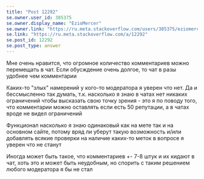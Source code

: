 ```yaml
---
title: "Post 12292"
se.owner.user_id: 385375
se.owner.display_name: "EzioMercer"
se.owner.link: "https://ru.meta.stackoverflow.com/users/385375/eziomercer"
se.link: "https://ru.meta.stackoverflow.com/a/12292"
se.post_id: 12292
se.post_type: answer
---
```

<p>Мне очень нравится, что огромное количество комментариев можно перемещать в чат. Если обусждение очень долгое, то чат в разы удобнее чем комментарии</p>
<p>Каких-то &quot;злых&quot; намерений у кого-то модератора я уверен что нет. Да и бессмысленно так думать, т.к. насколько я знаю в чатах нет никаких ограничений чтобы высказать свою точку зрения - это я по поводу того, что комментарии можно оставлять если есть 50 репутации, а в чатах вроде не видел ограничений</p>
<p>Функционал насколько я знаю одинаковый как на мете так и на основном сайте, потому вряд ли уберут такую возможность и/или добавлять всякие проверки на наличие каких-то меток в вопросе я уверен что не станут</p>
<p>Иногда может быть такое, что комментариев +- 7-8 штук и их кидают в чат, хоть это и может быть неудобным, но спорить с таким решением любого модератора я бы не стал</p>
